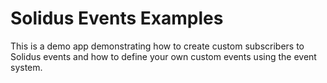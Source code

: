 # Solidus Events Examples

This is a demo app demonstrating how to create custom subscribers to Solidus events
and how to define your own custom events using the event system.
